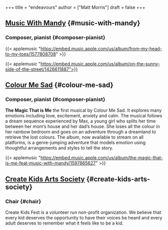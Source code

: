 +++
title = "endeavours"
author = ["Matt Morris"]
draft = false
+++

## [Music With Mandy](https://musicwithmandy.com) {#music-with-mandy}


### Composer, pianist {#composer-pianist}

{{< applemusic "https://embed.music.apple.com/us/album/from-my-head-to-my-toes/1577808708" >}}

{{< applemusic "https://embed.music.apple.com/us/album/on-the-sunny-side-of-the-street/1426611887">}}


## [Colour Me Sad](https://colourmesad.com) {#colour-me-sad}


### Composer, pianist {#composer-pianist}

**The Magic That is Me** the first musical by Colour Me Sad. It explores many emotions including love, excitement, anxiety and calm. The musical follows a dream sequence experienced by Max, a young girl who splits her time between her mom’s house and her dad’s house. She loses all the colour in her rainbow bedroom and goes on an adventure through a dreamland to retrieve the lost colours. The album, now available to stream on all platforms, is a genre-jumping adventure that models emotion using thoughtful arrangements and styles to tell the story.

{{< applemusic "https://embed.music.apple.com/us/album/the-magic-that-is-me-feat-music-with-mandy/1597865627" >}}


## [Create Kids Arts Society](https://createkids.ca) {#create-kids-arts-society}


### Chair {#chair}

Create Kids Fest is a volunteer run non-profit organization. We believe that every kid deserves the opportunity to have their voices be heard and every adult deserves to remember what it feels like to be a kid.
